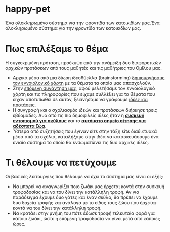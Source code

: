 # happy-pet
Ένα ολοκληρωμένο σύστημα για την φροντίδα των κατοικιδίων μας.Ένα ολοκληρωμένο σύστημα για την φροντίδα των κατοικιδίων μας.
# Πως επιλέξαμε το θέμα
Η συγκεκριμένη πρόταση, προέκυψε από την ανάμειξη δυο διαφορετικών αρχικών προτάσεων από τους μαθητές και τις μαθήτριες του Ομίλου μας.
- Αρχικά μέσα από μια δίωρη ιδεοθύελλα (brainstorming) [δημιουργήσαμε τον εννοιολογικό χάρτη](http://ppf.edu.gr/hackers/archives/153 "Εννοιολογικός χάρτης θεμάτων") με τα θέματα τα οποία μας απασχολούν.
- Στην [επόμενη συνάντηση μας](http://ppf.edu.gr/hackers/archives/247 "Συνάντηση μελέτης και προτάσεων"), αφού μελετήσαμε τον εννοιολογικό χάρτη και τις πληροφορίες που είχαμε συλλέξει για τα θέματα που είχαν αποτυπωθεί σε αυτόν, ξεκινήσαμε να γράφουμε [ιδέες και προτάσεις](http://ppf.edu.gr/hackers/archives/category/%CE%B9%CE%B4%CE%AD%CE%B5%CF%82-%CE%B3%CE%B9%CE%B1-%CE%BA%CE%B1%CF%84%CE%B1%CF%83%CE%BA%CE%B5%CF%85%CE%AD%CF%82 "ιδέες και προτάσεις").
- Η συγγραφή και ο σχολιασμός ιδεών και προτάσεων διήρκησε τρεις εβδομάδες. Δυο από τις πιο δημοφιλείς ιδέες ήταν η **[συσκευή εντοπισμού για σκύλους](http://ppf.edu.gr/hackers/archives/278 "συσκευή εντοπισμού για σκύλους")** και το **[αυτόματο σημείο σίτησης για αδέσποτα ζώα](http://ppf.edu.gr/hackers/archives/326 "αυτόματο σημείο σίτησης για αδέσποτα ζώα")**.
- Ύστερα από συζητήσεις που έγιναν είτε στην τάξη είτε διαδικτυακά μέσα από τα σχόλια, καταλήξαμε στην ιδέα να κατασκευάσουμε ένα ενιαίο σύστημα το οποίο θα ενσωματώνει τις δυο αρχικές ιδέες.
# Τι θέλουμε να πετύχουμε
Οι βασικές λειτουργίες που θέλουμε να έχει το σύστημα μας είναι οι εξής:
- Να μπορεί να αναγνωρίζει ποιο ζωάκι μας έρχεται κοντά στην συσκευή τροφοδοσίας και να του δίνει την κατάλληλη τροφή. Αν για παράδειγμα έχουμε δυο γάτες και έναν σκύλο, θα πρέπει να έχουμε δυο δοχεία τροφής και ανάλογα με το είδος τους ζώου που έρχεται κοντά να του δίνει την κατάλληλη τροφή.
- Να κρατάει στην μνήμη του πότε έδωσε τροφή τελευταία φορά για κάποιο ζωάκι, ώστε η επόμενη τροφοδοσία να γίνει μετά από κάποιες ώρες.

